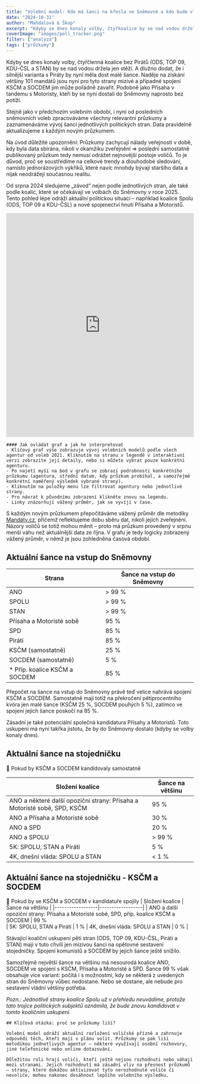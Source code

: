 ```yaml
---
title: "Volební model: Kdo má šanci na křesla ve Sněmovně a kdo bude vládnout"
date: "2024-10-31"
author: "Mahdalová & Škop"
excerpt: "Kdyby se dnes konaly volby, čtyřkoalice by se nad vodou držela jen stěží."
coverImage: "images/poll_tracker.png"
filter: ["analýza"]
tags: ["průzkumy"]
---
```


Kdyby se dnes konaly volby, čtyřčlenná koalice bez Pirátů (ODS, TOP 09, KDU-ČSL a STAN) by se nad vodou držela jen stěží. A dlužno dodat, že i silnější varianta s Piráty by nyní měla dost malé šance. Naděje na získání většiny 101 mandátů jsou nyní pro tyto strany mizivé a případné spojení KSČM a SOCDEM jim může pořádně zavařit. Podobně jako Přísaha v tandemu s Motoristy, kteří by se nyní dostali do Sněmovny naprosto bez potíží.

Stejně jako v předchozím volebním období, i nyní od posledních sněmovních voleb zpracováváme všechny relevantní průzkumy a zaznamenáváme vývoj šancí jednotlivých politických stran. Data pravidelně aktualizujeme s každým novým průzkumem.

Na úvod důležité upozornění: Průzkumy zachycují nálady veřejnosti v době, kdy byla data sbírána, nikoli v okamžiku zveřejnění ⇒ poslední samostatně publikovaný průzkum tedy nemusí odrážet nejnovější postoje voličů. To je důvod, proč se soustředíme na celkové trendy a dlouhodobé sledování, namísto jednorázových výkřiků, které navíc mnohdy bývají staršího data a nijak neodrážejí současnou realitu.

Od srpna 2024 sledujeme „závod“ nejen podle jednotlivých stran, ale také podle koalic, které se očekávají ve volbách do Sněmovny v roce 2025. Tento pohled lépe odráží aktuální politickou situaci – například koalice Spolu (ODS, TOP 09 a KDU-ČSL) a nové spojenectví hnutí Přísaha a Motoristů.

<iframe src='https://flo.uri.sh/visualisation/20050986/embed' title='Interactive or visual content' className='flourish-embed-iframe' frameBorder='0' scrolling='no' width="100%" height="600px" allowFullScreen></iframe>

```box
#### Jak ovládat graf a jak ho interpretovat
- Klíčový graf výše zobrazuje vývoj volebních modelů podle všech agentur od voleb 2021. Kliknutím na stranu v legendě v interaktivní verzi zobrazíte její detaily, nebo si můžete vybrat pouze konkrétní agenturu.
- Po najetí myší na bod v grafu se zobrazí podrobnosti konkrétního průzkumu (agentura, střední datum, kdy průzkum probíhal, a samozřejmě konkrétní naměřený výsledek vybrané strany).
- Kliknutím na položky menu lze filtrovat agentury nebo jednotlivé strany.
- Pro návrat k původnímu zobrazení klikněte znovu na legendu.
- Linky znázorňují vážený průměr, jak se vyvíjí v čase.
```

S každým novým průzkumem přepočítáváme vážený průměr dle metodiky [Mandáty.cz](https://mandaty.cz), přičemž reflektujeme dobu sběru dat, nikoli jejich zveřejnění. Názory voličů se totiž mohou měnit – proto má průzkum provedený v srpnu menší váhu než aktuálnější data ze října. V grafu je tedy logicky zobrazený vážený průměr, v němž je jsou zohledněna časová období.

## Aktuální šance na vstup do Sněmovny

| Strana                        | Šance na vstup do Sněmovny                                    |
|-------------------------------|---------------------------------------------------------------|
| ANO                           | > 99 %                                                        |
| SPOLU                         | > 99 %                                                        |
| STAN                          | > 99 %                                                        |
| Přísaha a Motoristé sobě      | 95 %                                                          |
| SPD                           | 85 %                                                          |
| Piráti                        | 85 %                                                          |
| KSČM (samostatně)             | 25 %                                                          |
| SOCDEM (samostatně)           | 5 %                                                           |
| * Příp. koalice KSČM a SOCDEM | 85 %                                                          |

Přepočet na šance na vstup do Sněmovny právě teď velice nahrává spojení KSČM a SOCDEM. Samostatně mají totiž na překročení pětiprocentního kvóra jen malé šance (KSČM 25 %, SOCDEM pouhých 5 %), zatímco ve spojení jejich šance poskočí na 85 %.

Zásadní je také potenciální společná kandidatura Přísahy a Motoristů. Toto uskupení má nyní takřka jistotu, že by do Sněmovny dostalo (kdyby se volby konaly dnes).

## Aktuální šance na stojedničku
🔴 Pokud by KSČM a SOCDEM kandidovaly samostatně

| Složení koalice                                               | Šance na většinu |
|---------------------------------------------------------------|------------------------------------------------------|
| ANO a některé další opoziční strany: Přísaha a Motoristé sobě, SPD, KSČM | 95 %                                                |
| ANO a Přísaha a Motoristé sobě                                | 30 %                                                |
| ANO a SPD                                                     | 20 %                                                |
| ANO a SPOLU                                                   | > 99 %                                              |
| 5K: SPOLU, STAN a Piráti                                      | 5 %                                                 |
| 4K, dnešní vláda: SPOLU a STAN                                | < 1 %                                               |

## Aktuální šance na stojedničku - KSČM a SOCDEM
🔴 Pokud by se KSČM a SOCDEM v kandidatuře spojily
| Složení koalice  | Šance na většinu |
|------------------|------------------|
| ANO a další opoziční strany: Přísaha a Motoristé sobě, SPD, příp. koalice KSČM a SOCDEM | 99 %  
| 5K: SPOLU, STAN a Piráti  | 1 %
| 4K, dnešní vláda: SPOLU a STAN | 0 % |

Stávající koaliční uskupení pěti stran (ODS, TOP 09, KDU-ČSL, Piráti a STAN) mají v tuto chvíli jen mizivou šanci na opětovné sestavení stojedničky. Spojení komunistů a SOCDEM by jejich šance ještě snížilo.

Samozřejmě největší šance na většinu má nesourodá koalice ANO, SOCDEM ve spojení s KSČM, Přísaha a Motoristé a SPD. Šance 99 % však obsahuje více variant: počítá i s možnostmi, kdy se některá z uvedených stran do Sněmovny vůbec nedostane. Nebo se dostane, ale nebude pro sestavení vládní většiny potřeba.

_Pozn.: Jednotlivě strany koalice Spolu už v přehledu neuvádíme, protože tato trojice politických subjektů oznámila, že bude znovu kandidovat v tomto koaličním uskupení._

```box
## Klíčová otázka: proč se průzkumy liší?

Volební model odráží aktuální rozložení voličské přízně a zahrnuje odpovědi těch, kteří mají v plánu volit. Průzkumy se pak liší metodikou jednotlivých agentur – některé využívají osobní rozhovory, jiné telefonické nebo online dotazování.

Důležitou roli hrají voliči, kteří ještě nejsou rozhodnuti nebo váhají mezi stranami. Jejich rozhodnutí má zásadní vliv na přesnost průzkumů – strany, které dokážou aktivizovat tyto nerozhodnuté voliče či nevoliče, mohou nakonec dosáhnout lepšího volebního výsledku.
```
